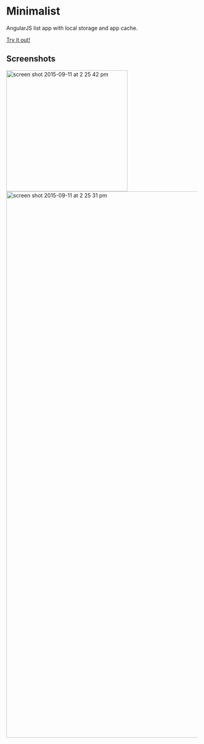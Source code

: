 # Minimalist

AngularJS list app with local storage and app cache.

[Try it out!](http://minimalist.ngokevin.com)

## Screenshots

<img width="319" alt="screen shot 2015-09-11 at 2 25 42 pm" src="https://cloud.githubusercontent.com/assets/674727/9827256/468a7d8c-5895-11e5-891e-bc6ecfde879d.png">

<img width="1439" alt="screen shot 2015-09-11 at 2 25 31 pm" src="https://cloud.githubusercontent.com/assets/674727/9827257/468abff4-5895-11e5-9b00-ab15d2e790a3.png">
